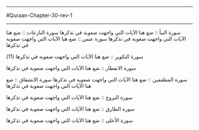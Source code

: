 ___
#Quraan-Chapter-30-rev-1
___
سورة النبأ :: ضع هنا الآيات التي واجهت صعوبة في تذكرها
سورة النازعات :: ضع هنا الآيات التي واجهت صعوبة في تذكرها
سورة عبس :: ضع هنا الآيات التي واجهت صعوبة في تذكرها
<!--SR:!2024-09-14,3,250-->
سورة التكوير :: ضع هنا الآيات التي واجهت صعوبة في تذكرها
(11)
<!--SR:!2024-09-12,1,230-->
سورة الانفطار :: ضع هنا الآيات التي واجهت صعوبة في تذكرها
<!--SR:!2024-09-12,1,230-->
سورة المطففين :: ضع هنا الآيات التي واجهت صعوبة في تذكرها
سورة الانشقاق :: ضع هنا الآيات التي واجهت صعوبة في تذكرها
<!--SR:!2024-09-15,4,270-->
سورة البروج :: ضع هنا الآيات التي واجهت صعوبة في تذكرها
<!--SR:!2024-09-15,4,270-->
سورة الطارق :: ضع هنا الآيات التي واجهت صعوبة في تذكرها
<!--SR:!2024-09-15,4,270-->
سورة الأعلى :: ضع هنا الآيات التي واجهت صعوبة في تذكرها
<!--SR:!2024-09-14,3,250-->